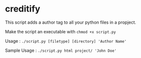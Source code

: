 # creditify

This script adds a author tag to all your python files in a propject.

Make the script an executable with 
`chmod +x script.py`

Usage :
`./script.py [filetype] [directory] 'Author Name'`

Sample Usage :
`./script.py html project/ 'John Doe'`
